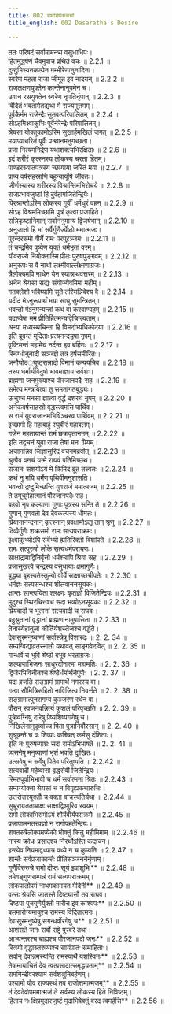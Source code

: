 ```yaml
---
title: 002 रामभिषेकचर्चा
title_english: 002 Dasaratha s Desire

---
```

<div class="audioEmbed"  caption="श्रीराम-हरिसीताराममूर्ति-घनपाठिभ्यां वचनम्" src="https://archive.org/download/Ramayana-recitation-Sriram-harisItArAmamUrti-Ghanapaati-v2/Kanda_2/Kanda_2_AYK-002-Ramabhisheka_Charcha.mp3"></div>

  
ततः परिषदं सर्वामामन्त्र्य वसुधाधिपः।  
हितमुद्धर्षणं चैवमुवाच प्रथितं वचः ॥ 2.2.1 ॥   
दुन्दुभिस्वनकल्पेन गम्भीरेणानुनादिना।  
स्वरेण महता राजा जीमूत इव नादयन् ॥ 2.2.2 ॥   
राजलक्षणयुक्तेन कान्तेनानुपमेन च।  
उवाच रसयुक्तेन स्वरेण नृपतिर्नृपान् ॥ 2.2.3 ॥   
विदितं भवतामेतद्यथा मे राज्यमुत्तमम्।  
पूर्वकैर्मम राजेन्द्रैः सुतवत्परिपालितम् ॥ 2.2.4 ॥   
सोऽहमिक्ष्वाकुभिः पूर्वैर्नरेन्द्रैः परिपालितम्।  
श्रेयसा योक्तुकामोऽस्मि सुखार्हमखिलं जगत् ॥ 2.2.5 ॥   
मयाप्याचरितं पूर्वैः पन्थानमनुगच्छता।  
प्रजा नित्यमनिद्रेण यथाशक्त्यभिरक्षिताः ॥ 2.2.6 ॥   
इदं शरीरं कृत्स्नस्य लोकस्य चरता हितम्।  
पाण्डरस्यातपत्रस्य च्छायायां जरितं मया ॥ 2.2.7 ॥   
प्राप्य वर्षसहस्राणि बहून्यायूंषि जीवतः।  
जीर्णस्यास्य शरीरस्य विश्रान्तिमभिरोचये ॥ 2.2.8 ॥   
राजप्रभावजुष्टां हि दुर्वहामजितेन्द्रियैः।  
पिरश्रान्तोऽस्मि लोकस्य गुर्वीं धर्मधुरं वहन् ॥ 2.2.9 ॥   
सोऽहं विश्रममिच्छामि पुत्रं कृत्वा प्रजाहिते।  
सन्निकृष्टानिमान् सर्वाननुमान्य द्विजर्षभान् ॥ 2.2.10 ॥   
अनुजातो हि मां सर्वैर्गुणैर्ज्येष्ठो ममात्मजः।  
पुरन्दरसमो वीर्ये रामः परपुऱञ्जयः ॥ 2.2.11 ॥   
तं चन्द्रमिव पुष्येण युक्तं धर्मभृतां वरम्।  
यौवराज्ये नियोक्तास्मि प्रीतः पुरुषपुङ्गवम् ॥ 2.2.12 ॥   
अनुरूपः स वै नाथो लक्ष्मीवाल्लँक्ष्मणाग्रजः।  
त्रैलोक्यमपि नाथेन येन स्यान्नाथवत्तरम् ॥ 2.2.13 ॥   
अनेन श्रेयसा सद्यः संयोज्यैवमिमां महीम्।  
गतक्लेशो भविष्यामि सुते तस्मिन्निवेश्य वै ॥ 2.2.14 ॥   
यदीदं मेऽनुरूपार्थं मया साधु सुमन्त्रितम्।  
भवन्तो मेऽनुमन्यन्तां कथं वा करवाण्यहम् ॥ 2.2.15 ॥   
यद्यप्येषा मम प्रीतिर्हितमन्यद्विचिन्त्यताम्।  
अन्या मध्यस्थचिन्ता हि विमर्दाभ्यधिकोदया ॥ 2.2.16 ॥   
इति ब्रूवन्तं मुदिताः प्रत्यनन्दन्नृपा नृपम्।  
वृष्टिमन्तं महामेघं नर्दन्त इव बर्हिणः ॥ 2.2.17 ॥   
स्निग्धोनुनादी सञ्जज्ञे तत्र हर्षसमीरितः।  
जनौघोद््घुष्टसन्नादो विमानं कम्पयन्निव ॥ 2.2.18 ॥   
तस्य धर्मार्थविदुषो भावमाज्ञाय सर्वशः।  
ब्राह्मणा जनमुख्याश्च पौरजानपदैः सह ॥ 2.2.19 ॥   
समेत्य मन्त्रयित्वा तु समतांगतबुद्ध्यः।  
ऊचुश्च मनसा ज्ञात्वा वृद्धं दशरथं नृपम् ॥ 2.2.20 ॥   
अनेकवर्षसाहस्रो वृद्धस्त्वमसि पार्थिव।  
स रामं युवराजानमभिषिञ्चस्व पार्थिवम् ॥ 2.2.21 ॥   
इच्छामो हि महाबाहुं रघुवीरं महाबलम्।  
गजेन महतायान्तं रामं छत्रावृताननम् ॥ 2.2.22 ॥   
इति तद्वचनं श्रुवा राजा तेषां मनः प्रियम्।  
अजानन्निव जिज्ञासुरिदं वचनमब्रवीत् ॥ 2.2.23 ॥   
श्रुत्वैव वनचं यन्मे राघवं पतिमिच्छथ।  
राजानः संशयोऽयं मे किमिदं ब्रूत तत्त्वतः ॥ 2.2.24 ॥   
कथं नु मयि धर्मेण पृथिवीमनुशासति।  
भवन्तो द्रष्टुमिच्छन्ति युवराजं ममात्मजम् ॥ 2.2.25 ॥   
ते तमूचुर्महात्मानं पौरजानपदैः सह।  
बहवो नृप कल्याणा गुणाः पुत्रस्य सन्ति ते ॥ 2.2.26 ॥   
गुणान् गुणवतो देव देवकल्पस्य धीमतः।  
प्रियानानन्दनान् कृत्स्नान् प्रवक्षामोऽद्य तान् श्रृणु ॥ 2.2.27 ॥   
दिव्यैर्गुणैः शक्रसमो रामः सत्यपराक्रमः।  
इक्ष्वाकुभ्योऽपि सर्वेभ्यो ह्यतिरिक्तो विशांपते ॥ 2.2.28 ॥   
रामः सत्पुरुषो लोके सत्यधर्मपरायणः।  
साक्षाद्रामाद्विनिर्वृत्तो धर्मश्चापि श्रिया सह ॥ 2.2.29 ॥   
प्रजासुखत्वे चन्द्रस्य वसुधायाः क्षमागुणैः।  
बुद्ध्या बृहस्पतेस्तुल्यो वीर्ये साक्षाच्छचीपतेः ॥ 2.2.30 ॥   
धर्मज्ञः सत्यसन्धश्च शीलवाननसूयकः।  
क्षान्तः सान्त्वयिता श्लक्ष्णः कृतज्ञो विजितेन्द्रियः ॥ 2.2.31 ॥   
मुदुश्च स्थिरचित्तश्च सदा भव्योऽनसूयकः ॥ 2.2.32 ॥   
प्रियवादी च भूतानां सत्यवादी च राघवः।  
बहुश्रुतानां वृद्धानां ब्राह्मणानामुपासिता ॥ 2.2.33 ॥   
तेनास्येहातुला कीर्तिर्यशस्तेजश्च वर्द्धते।  
देवासुरमनुष्याणां सर्वास्त्रेषु विशारदः ॥ 2. 2. 34 ॥   
सम्यग्विद्याव्रतस्नातो यथावत् साङ्गवेदवित् ॥ 2. 2. 35 ॥   
गान्धर्वे च भुवि श्रेष्ठो बभूव भरताग्रजः।  
कल्याणाभिजनः साधुरदीनात्मा महामतिः ॥ 2. 2. 36 ॥   
द्विजैरभिविनीतश्च श्रेष्ठैर्धर्मार्थनैपुणैः ॥ 2. 2. 37 ॥   
यदा व्रजति सङ्ग्रामं ग्रामार्थे नगरस्य वा।  
गत्वा सौमित्रिसहितो नाविजित्य निवर्त्तते ॥ 2. 2. 38 ॥   
सङ्ग्रामात्पुनरागम्य कुञ्जरेण रथेन वा।  
पौरान् स्वजनवन्नित्यं कुशलं परिपृच्छति ॥ 2. 2. 39 ॥   
पुत्रेष्वग्निषु दारेषु प्रेष्यशिष्यगणेषु च।  
निखिलेनानुपूर्व्याच्च पिता पुत्रानिवौरसान् ॥ 2. 2. 40 ॥   
शुश्रूषन्ते च वः शिष्याः कच्चित् कर्मसु दंशिताः।  
इति नः पुरुषव्याघ्रः सदा रामोऽभिभाषते ॥ 2. 2. 41 ॥   
व्यसनेषु मनुष्याणां भृशं भवति दुःखितः।  
उत्सवेषु च सर्वेषु पितेव परितुष्यति ॥ 2.2.42 ॥   
सत्यवादी महेष्वासो वृद्धसेवी जितेन्द्रियः।  
स्मितपूर्वाभिभाषी च धर्मं सर्वात्मना श्रितः ॥ 2.2.43 ॥   
सम्यग्योक्ता श्रेयसां च न विगृह्यकथारुचिः।  
उत्तरोत्तरयुक्तौ च वक्ता वाचस्पतिर्यथा ॥ 2.2.44 ॥   
सुभ्रूरायतताम्राक्षः साक्षाद्विष्णुरिव स्वयम्।  
रामो लोकाभिरामोऽयं शौर्यवीर्यपराक्रमैः ॥ 2.2.45 ॥   
प्रजापालनतत्त्वज्ञो न रागोपहतेन्द्रियः।  
शक्तस्त्रैलोक्यमप्येको भोक्तुं किन्नु महीमिमाम् ॥ 2.2.46 ॥   
नास्य क्रोधः प्रसादश्च निरर्थोऽस्ति कदाचन।  
हन्त्येव नियमाद्वध्यान्न वध्ये न च कुप्यति ॥ 2.2.47 ॥   
शान्तैः सर्वप्रजाकान्तैः प्रीतिसञ्जननैर्नृणाम्।  
गुणैर्विरुरुचे रामो दीप्तः सूर्य इवांशुभिः** ॥ 2.2.48 ॥   
तमेवङ्गुणसम्पन्नं रामं सत्यपराक्रमम्।  
लोकपालोपमं नाथमकामयत मेदिनी** ॥ 2.2.49 ॥   
वत्सः श्रेयसि जातस्ते दिष्ट्यासौ तव राघव।  
दिष्ट्या पुत्रगुणैर्युक्तो मारीच इव काश्यपः** ॥ 2.2.50 ॥   
बलमारोग्यमायुश्च रामस्य विदितात्मनः।  
देवासुरमनुष्येषु सगन्धर्वोरगेषु च** ॥ 2.2.51 ॥   
आशंसते जनः सर्वो राष्ट्रे पुरवरे तथा।  
आभ्यन्तरश्च बाह्यश्च पौरजानपदो जनः** ॥ 2.2.52 ॥   
स्त्रियो वृद्धास्तरुण्यश्च सायंप्रातः समाहिताः।  
सर्वान् देवान्नमस्यन्ति रामस्यार्थे यशस्विनः** ॥ 2.2.53 ॥   
तेषामायाचितं देव त्वत्प्रसादात्समृद्ध्यताम्** ॥ 2.2.54 ॥   
राममिन्दीवरश्यामं सर्वशत्रुनिबर्हणम्।  
पश्यामो यौव राज्यस्थं तव राजोत्तमात्मजम्** ॥ 2.2.55 ॥   
तं देवदेवोपममात्मजं ते सर्वस्य लोकस्य हिते निविष्टम्।  
हिताय नः क्षिप्रमुदारजुष्टं मुदाभिषेक्तुं वरद त्वमर्हसि** ॥ 2.2.56 ॥   